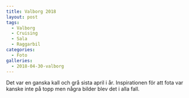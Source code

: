 ```yaml
---
title: Valborg 2018
layout: post
tags:
  - Valborg
  - Cruising
  - Sala
  - Raggarbil
categories:
  - Foto
galleries:
  - 2018-04-30-valborg
---
```


Det var en ganska kall och grå sista april i år. Inspirationen för att fota var kanske inte på topp men några bilder blev det i alla fall.
